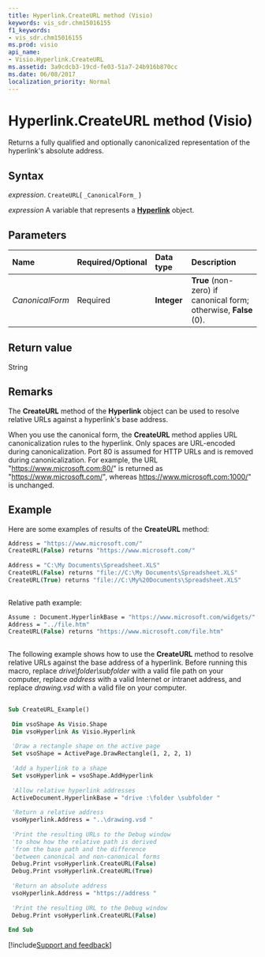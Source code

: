 ```yaml
---
title: Hyperlink.CreateURL method (Visio)
keywords: vis_sdr.chm15016155
f1_keywords:
- vis_sdr.chm15016155
ms.prod: visio
api_name:
- Visio.Hyperlink.CreateURL
ms.assetid: 3a9cdcb3-19cd-fe03-51a7-24b916b870cc
ms.date: 06/08/2017
localization_priority: Normal
---
```



# Hyperlink.CreateURL method (Visio)

Returns a fully qualified and optionally canonicalized representation of the hyperlink's absolute address.


## Syntax

_expression_. `CreateURL`( `_CanonicalForm_` )

_expression_ A variable that represents a **[Hyperlink](Visio.Hyperlink.md)** object.


## Parameters



|Name|Required/Optional|Data type|Description|
|:-----|:-----|:-----|:-----|
| _CanonicalForm_|Required| **Integer**| **True** (non-zero) if canonical form; otherwise, **False** (0).|

## Return value

String


## Remarks

The  **CreateURL** method of the **Hyperlink** object can be used to resolve relative URLs against a hyperlink's base address.

When you use the canonical form, the  **CreateURL** method applies URL canonicalization rules to the hyperlink. Only spaces are URL-encoded during canonicalization. Port 80 is assumed for HTTP URLs and is removed during canonicalization. For example, the URL "https://www.microsoft.com:80/" is returned as "https://www.microsoft.com/", whereas https://www.microsoft.com:1000/" is unchanged.


## Example

Here are some examples of results of the  **CreateURL** method:


```vb
Address = "https://www.microsoft.com/" 
CreateURL(False) returns "https://www.microsoft.com/" 
 
Address = "C:\My Documents\Spreadsheet.XLS" 
CreateURL(False) returns "file://C:\My Documents\Spreadsheet.XLS" 
CreateURL(True) returns "file://C:\My%20Documents\Spreadsheet.XLS" 
 

```

Relative path example:




```vb
Assume : Document.HyperlinkBase = "https://www.microsoft.com/widgets/" 
Address = "../file.htm" 
CreateURL(False) returns "https://www.microsoft.com/file.htm" 
 

```



The following example shows how to use the  **CreateURL** method to resolve relative URLs against the base address of a hyperlink. Before running this macro, replace _drive\folder\subfolder_ with a valid file path on your computer, replace _address_ with a valid Internet or intranet address, and replace _drawing.vsd_ with a valid file on your computer.




```vb
 
Sub CreateURL_Example() 
 
 Dim vsoShape As Visio.Shape 
 Dim vsoHyperlink As Visio.Hyperlink 
 
 'Draw a rectangle shape on the active page 
 Set vsoShape = ActivePage.DrawRectangle(1, 2, 2, 1) 
 
 'Add a hyperlink to a shape 
 Set vsoHyperlink = vsoShape.AddHyperlink 
 
 'Allow relative hyperlink addresses 
 ActiveDocument.HyperlinkBase = "drive :\folder \subfolder " 
 
 'Return a relative address 
 vsoHyperlink.Address = "..\drawing.vsd " 
 
 'Print the resulting URLs to the Debug window 
 'to show how the relative path is derived 
 'from the base path and the difference 
 'between canonical and non-canonical forms 
 Debug.Print vsoHyperlink.CreateURL(False) 
 Debug.Print vsoHyperlink.CreateURL(True) 
 
 'Return an absolute address 
 vsoHyperlink.Address = "https://address " 
 
 'Print the resulting URL to the Debug window 
 Debug.Print vsoHyperlink.CreateURL(False) 
 
End Sub
```

[!include[Support and feedback](~/includes/feedback-boilerplate.md)]